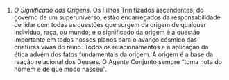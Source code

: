 1. *O Significado das Origens*. Os Filhos Trinitizados ascendentes, do governo de um superuniverso, estão encarregados da responsabilidade de lidar com todas as questões que surgem da origem de qualquer indivíduo, raça, ou mundo; e o significado da origem é a questão importante em todos nossos planos para o avanço cósmico das criaturas vivas do reino. Todos os relacionamentos e a aplicação da ética advêm dos fatos fundamentais da origem. A origem é a base da reação relacional dos Deuses. O Agente Conjunto sempre “toma nota do homem e de que modo nasceu”.